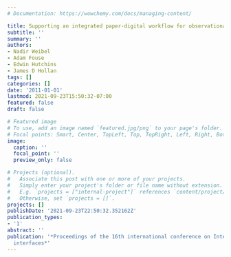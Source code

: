 ```yaml
---
# Documentation: https://wowchemy.com/docs/managing-content/

title: Supporting an integrated paper-digital workflow for observational research
subtitle: ''
summary: ''
authors:
- Nadir Weibel
- Adam Fouse
- Edwin Hutchins
- James D Hollan
tags: []
categories: []
date: '2011-01-01'
lastmod: 2021-09-23T15:50:32-07:00
featured: false
draft: false

# Featured image
# To use, add an image named `featured.jpg/png` to your page's folder.
# Focal points: Smart, Center, TopLeft, Top, TopRight, Left, Right, BottomLeft, Bottom, BottomRight.
image:
  caption: ''
  focal_point: ''
  preview_only: false

# Projects (optional).
#   Associate this post with one or more of your projects.
#   Simply enter your project's folder or file name without extension.
#   E.g. `projects = ["internal-project"]` references `content/project/deep-learning/index.md`.
#   Otherwise, set `projects = []`.
projects: []
publishDate: '2021-09-23T22:50:32.352162Z'
publication_types:
- '1'
abstract: ''
publication: '*Proceedings of the 16th international conference on Intelligent user
  interfaces*'
---
```

